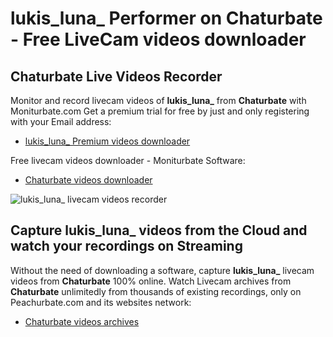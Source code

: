 # lukis_luna_ Performer on Chaturbate - Free LiveCam videos downloader

## Chaturbate Live Videos Recorder

Monitor and record livecam videos of **lukis_luna_** from **Chaturbate** with Moniturbate.com
Get a premium trial for free by just and only registering with your Email address:
* [lukis_luna_ Premium videos downloader](https://moniturbate.com/request-demo-licence-key.html)

Free livecam videos downloader - Moniturbate Software:
* [Chaturbate videos downloader](https://moniturbate.com/moniturbate-download-software.html)

![lukis_luna_ livecam videos recorder](https://peachurnet.com/templates/moniturbate-software.png)


## Capture lukis_luna_ videos from the Cloud and watch your recordings on Streaming

Without the need of downloading a software, capture **lukis_luna_** livecam videos from **Chaturbate** 100% online.
Watch Livecam archives from **Chaturbate** unlimitedly from thousands of existing recordings, only on Peachurbate.com and its websites network:
* [Chaturbate videos archives](https://peachurnet.com/)